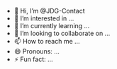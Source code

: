 - 👋 Hi, I’m @JDG-Contact
- 👀 I’m interested in ...
- 🌱 I’m currently learning ...
- 💞️ I’m looking to collaborate on ...
- 📫 How to reach me ...
- 😄 Pronouns: ...
- ⚡ Fun fact: ...

<!---
JDG-Contact/JDG-Contact is a ✨ special ✨ repository because its `README.md` (this file) appears on your GitHub profile.
You can click the Preview link to take a look at your changes.
--->

